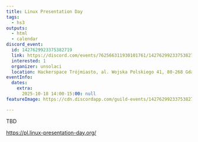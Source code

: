 ```yaml
---
title: Linux Presentation Day
tags:
  - hs3
outputs:
  - html
  - calendar
discord_event:
  id: 1427629923375382719
  link: https://discord.com/events/762566311930101761/1427629923375382719
  interested: 1
  organizer: unsolaci
  location: Hackerspace Trójmiasto, al. Wojska Polskiego 41, 80-268 Gdańsk
eventInfo:
  dates:
    extra:
      2025-10-18 14:00-15:00: null
featureImage: https://cdn.discordapp.com/guild-events/1427629923375382719/c84c513cbbc4f6e1ee030b4351bb1be2.png?size=1024

---
```


TBD

https://pl.linux-presentation-day.org/
